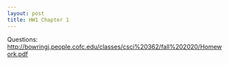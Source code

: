 ```yaml
---
layout: post
title: HW1 Chapter 1
---
```


Questions: http://bowringj.people.cofc.edu/classes/csci%20362/fall%202020/Homework.pdf 


